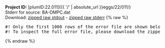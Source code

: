 **Project ID:** [plumID:22.011]({{ '/' | absolute_url }}eggs/22/011/)  
Stderr for source:  BA-DMPC.dat   
Download: [zipped raw stdout](BA-DMPC.dat.plumed.stdout.txt.zip) - [zipped raw stderr](BA-DMPC.dat.plumed.stderr.txt.zip) 
{% raw %}
<pre>
#! Only the first 1000 rows of the error file are shown below
#! To inspect the full error file, please download the zipped raw stderr file above
</pre>
{% endraw %}
